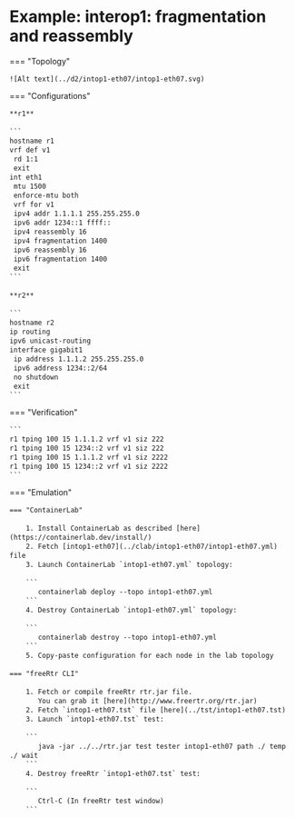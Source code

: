 # Example: interop1: fragmentation and reassembly

=== "Topology"

    ![Alt text](../d2/intop1-eth07/intop1-eth07.svg)

=== "Configurations"

    **r1**

    ```
    hostname r1
    vrf def v1
     rd 1:1
     exit
    int eth1
     mtu 1500
     enforce-mtu both
     vrf for v1
     ipv4 addr 1.1.1.1 255.255.255.0
     ipv6 addr 1234::1 ffff::
     ipv4 reassembly 16
     ipv4 fragmentation 1400
     ipv6 reassembly 16
     ipv6 fragmentation 1400
     exit
    ```

    **r2**

    ```
    hostname r2
    ip routing
    ipv6 unicast-routing
    interface gigabit1
     ip address 1.1.1.2 255.255.255.0
     ipv6 address 1234::2/64
     no shutdown
     exit
    ```

=== "Verification"

    ```
    r1 tping 100 15 1.1.1.2 vrf v1 siz 222
    r1 tping 100 15 1234::2 vrf v1 siz 222
    r1 tping 100 15 1.1.1.2 vrf v1 siz 2222
    r1 tping 100 15 1234::2 vrf v1 siz 2222
    ```

=== "Emulation"

    === "ContainerLab"

        1. Install ContainerLab as described [here](https://containerlab.dev/install/)  
        2. Fetch [intop1-eth07](../clab/intop1-eth07/intop1-eth07.yml) file  
        3. Launch ContainerLab `intop1-eth07.yml` topology:  

        ```
           containerlab deploy --topo intop1-eth07.yml  
        ```
        4. Destroy ContainerLab `intop1-eth07.yml` topology:  

        ```
           containerlab destroy --topo intop1-eth07.yml  
        ```
        5. Copy-paste configuration for each node in the lab topology

    === "freeRtr CLI"

        1. Fetch or compile freeRtr rtr.jar file.  
           You can grab it [here](http://www.freertr.org/rtr.jar)  
        2. Fetch `intop1-eth07.tst` file [here](../tst/intop1-eth07.tst)  
        3. Launch `intop1-eth07.tst` test:  

        ```
           java -jar ../../rtr.jar test tester intop1-eth07 path ./ temp ./ wait
        ```
        4. Destroy freeRtr `intop1-eth07.tst` test:  

        ```
           Ctrl-C (In freeRtr test window)
        ```

